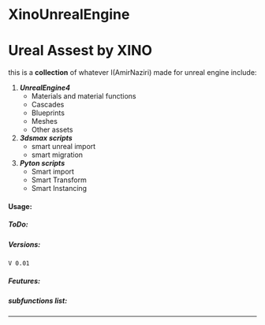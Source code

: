 # XinoUnrealEngine
# Ureal Assest by XINO 
this is a **collection** of whatever I(AmirNaziri) made for unreal engine include:

1. ___UnrealEngine4___
	* Materials and material functions
	* Cascades 
	* Blueprints
	* Meshes 
	* Other assets 
1. ___3dsmax scripts___
	* smart unreal import
	* smart migration
1. ___Pyton scripts___ 
	* Smart import 
	* Smart Transform
	* Smart Instancing

#### Usage:
##### _ToDo:_
##### _Versions:_
```Code
V 0.01 
```
##### _Feutures:_
##### _subfunctions list:_
____




